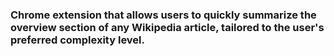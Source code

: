 
### Chrome extension that allows users to quickly summarize the overview section of any Wikipedia article, tailored to the user's preferred complexity level. 


